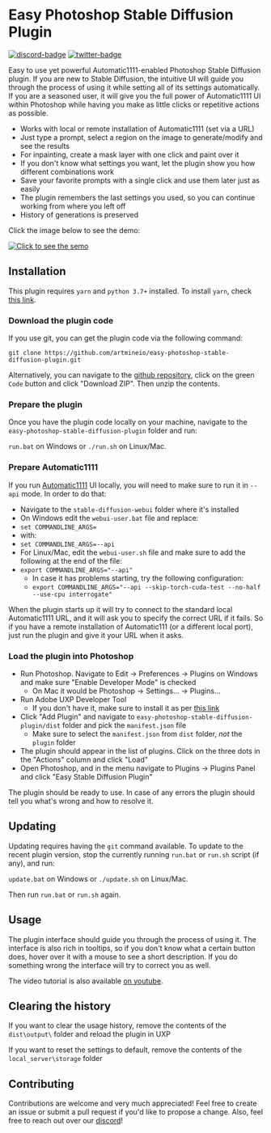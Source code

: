 # Easy Photoshop Stable Diffusion Plugin

[![discord-badge]][discord-link]
[![twitter-badge]][twitter-link]

[discord-badge]: https://badgen.net/badge/Photoshop%20Stable%20Diffusion%20Plugin/discord/green
[discord-link]: https://discord.gg/4jHrg4cy
[twitter-badge]: https://badgen.net/badge/artmineio/twitter/blue?icon=twitter
[twitter-link]: https://twitter.com/artmineio

Easy to use yet powerful Automatic1111-enabled Photoshop Stable Diffusion plugin. If you are new to Stable Diffusion, 
the intuitive UI will guide you through the process of using it while setting all of its settings automatically. 
If you are a seasoned user, it will give you the full power of Automatic1111 UI within Photoshop while having you make
as little clicks or repetitive actions as possible.

* Works with local or remote installation of Automatic1111 (set via a URL)
* Just type a prompt, select a region on the image to generate/modify and see the results
* For inpainting, create a mask layer with one click and paint over it
* If you don't know what settings you want, let the plugin show you how different combinations work
* Save your favorite prompts with a single click and use them later just as easily
* The plugin remembers the last settings you used, so you can continue working from where you left off
* History of generations is preserved

Click the image below to see the demo:

[![Click to see the semo](https://i.imgur.com/DzNn2z3.jpg)](https://youtu.be/Ppj1-PPJ_sk "Easy Photoshop Stable Diffusion Plugin, Free & Open Source")

## Installation

This plugin requires `yarn` and `python 3.7+` installed. To install `yarn`, check [this link](https://classic.yarnpkg.com/lang/en/docs/install/).

### Download the plugin code

If you use git, you can get the plugin code via the following command:

```git clone https://github.com/artmineio/easy-photoshop-stable-diffusion-plugin.git```

Alternatively, you can navigate to the [github repository](https://github.com/artmineio/easy-photoshop-stable-diffusion-plugin), click on the green `Code` button and click "Download ZIP". Then unzip the contents. 

### Prepare the plugin

Once you have the plugin code locally on your machine, navigate to the `easy-photoshop-stable-diffusion-plugin` folder and run:

`run.bat` on Windows or `./run.sh` on Linux/Mac.

### Prepare Automatic1111

If you run [Automatic1111](https://github.com/AUTOMATIC1111/stable-diffusion-webui) UI locally, you will need to make sure to run it in `--api` mode. In order to do that:

* Navigate to the `stable-diffusion-webui` folder where it's installed
* On Windows edit the `webui-user.bat` file and replace:
* `set COMMANDLINE_ARGS=` 
* with:
* `set COMMANDLINE_ARGS=--api`
* For Linux/Mac, edit the `webui-user.sh` file and make sure to add the following at the end of the file:
* `export COMMANDLINE_ARGS="--api"`
  * In case it has problems starting, try the following configuration:
  * `export COMMANDLINE_ARGS="--api --skip-torch-cuda-test --no-half --use-cpu interrogate"`

When the plugin starts up it will try to connect to the standard local Automatic1111 URL, and it will ask you to specify
the correct URL if it fails. So if you have a remote installation of Automatic111 (or a different local port), just run
the plugin and give it your URL when it asks.

### Load the plugin into Photoshop

* Run Photoshop. Navigate to Edit -> Preferences -> Plugins on Windows and make sure "Enable Developer Mode" is checked 
  * On Mac it would be Photoshop -> Settings... -> Plugins... 
* Run Adobe UXP Developer Tool
  * If you don't have it, make sure to install it as per [this link](https://developer.adobe.com/photoshop/uxp/devtool/installation/)
* Click "Add Plugin" and navigate to `easy-photoshop-stable-diffusion-plugin/dist` folder and pick the `manifest.json` file
  * Make sure to select the `manifest.json` from `dist` folder, *not* the `plugin` folder
* The plugin should appear in the list of plugins. Click on the three dots in the "Actions" column and click "Load"
* Open Photoshop, and in the menu navigate to Plugins -> Plugins Panel and click "Easy Stable Diffusion Plugin"

The plugin should be ready to use. In case of any errors the plugin should tell you what's wrong and how to resolve it.

## Updating

Updating requires having the `git` command available. 
To update to the recent plugin version, stop the currently running `run.bat` or `run.sh` script (if any), and run:

`update.bat` on Windows or `./update.sh` on Linux/Mac.

Then run `run.bat` or `run.sh` again. 

## Usage

The plugin interface should guide you through the process of using it. The interface is also rich in tooltips, 
so if you don't know what a certain button does, hover over it with a mouse to see a short description. 
If you do something wrong the interface will try to correct you as well. 

The video tutorial is also available [on youtube](https://youtu.be/Ppj1-PPJ_sk).

## Clearing the history

If you want to clear the usage history, remove the contents of the `dist\output\` folder and reload the plugin in UXP

If you want to reset the settings to default, remove the contents of the `local_server\storage` folder

## Contributing

Contributions are welcome and very much appreciated! Feel free to create an issue or submit a pull request 
if you'd like to propose a change. Also, feel free to reach out over our [discord][discord-link]!
